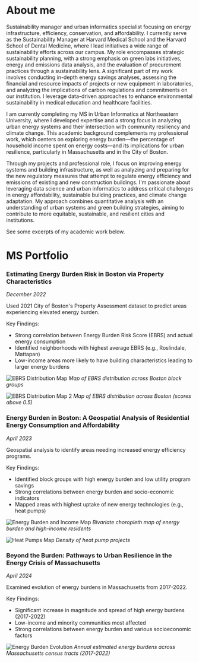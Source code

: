 # About me
Sustainability manager and urban informatics specialist focusing on energy infrastructure, efficiency, conservation, and affordability. I currently serve as the Sustainability Manager at Harvard Medical School and the Harvard School of Dental Medicine, where I lead initiatives a wide range of sustainability efforts across our campus. My role encompasses strategic sustainability planning, with a strong emphasis on green labs initiatives, energy and emissions data analysis, and the evaluation of procurement practices through a sustainability lens.
A significant part of my work involves conducting in-depth energy savings analyses, assessing the financial and resource impacts of projects or new equipment in laboratories, and analyzing the implications of carbon regulations and commitments on our institution. I leverage data-driven approaches to enhance environmental sustainability in medical education and healthcare facilities.

I am currently completing my MS in Urban Informatics at Northeastern University, where I developed expertise and a strong focus in analyzing urban energy systems and their intersection with community resiliency and climate change. This academic background complements my professional work, which centers on exploring energy burden—the percentage of household income spent on energy costs—and its implications for urban resilience, particularly in Massachusetts and in the City of Boston.

Through my projects and professional role, I focus on improving energy systems and building infrastructure, as well as analyzing and preparing for the new regulatory measures that attempt to regulate energy efficiency and emissions of existing and new construction buildings. I'm passionate about leveraging data science and urban informatics to address critical challenges in energy affordability, sustainable building practices, and climate change adaptation. My approach combines quantitative analysis with an understanding of urban systems and green building strategies, aiming to contribute to more equitable, sustainable, and resilient cities and institutions.

See some excerpts of my academic work below. 

# MS Portfolio

### Estimating Energy Burden Risk in Boston via Property Characteristics
*December 2022*

Used 2021 City of Boston's Property Assessment dataset to predict areas experiencing elevated energy burden.

Key Findings:
- Strong correlation between Energy Burden Risk Score (EBRS) and actual energy consumption
- Identified neighborhoods with highest average EBRS (e.g., Roslindale, Mattapan)
- Low-income areas more likely to have building characteristics leading to larger energy burdens

![EBRS Distribution Map](/assets/img/ebrs_distribution_map_bg.png)
*Map of EBRS distribution across Boston block groups*

![EBRS Distribution Map 2](/assets/img/ebrs_distribution_map_5.png)
*Map of EBRS distribution across Boston (scores above 0.5)*

### Energy Burden in Boston: A Geospatial Analysis of Residential Energy Consumption and Affordability
*April 2023*

Geospatial analysis to identify areas needing increased energy efficiency programs.

Key Findings:
- Identified block groups with high energy burden and low utility program savings
- Strong correlations between energy burden and socio-economic indicators
- Mapped areas with highest uptake of new energy technologies (e.g., heat pumps)

![Energy Burden and Income Map](/assets/img/energy_burden_income_map.png)
*Bivariate choropleth map of energy burden and high-income residents*

![Heat Pumps Map](/assets/img/heat_pumps.jpg)
*Density of heat pump projects*

### Beyond the Burden: Pathways to Urban Resilience in the Energy Crisis of Massachusetts
*April 2024*


Examined evolution of energy burdens in Massachusetts from 2017-2022.

Key Findings:
- Significant increase in magnitude and spread of high energy burdens (2017-2022)
- Low-income and minority communities most affected
- Strong correlations between energy burden and various socioeconomic factors

![Energy Burden Evolution](/assets/img/burden_change.gif)
*Annual estimated energy burdens across Massachusetts census tracts (2017-2022)*
